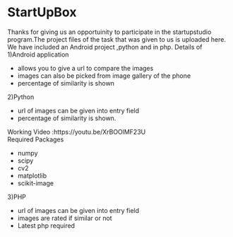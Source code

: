 # StartUpBox
Thanks for giving us an opportuinity to participate in the startupstudio program.The project files of the task that was given to us is uploaded here. We have included an Android project ,python and in php. Details of 
<br>1)Android application

<ul>
<li>allows you to give a url to compare the images</li>
<li>images can also be picked from image gallery of the phone</li>
<li>percentage of similarity is shown</ul>
2)Python
<ul>
<li>url of images can be given into entry field</li>
<li>percentage of similarity is shown.</li></ul>
Working Video :https://youtu.be/XrBOOlMF23U
<br>Required Packages 

<ul><li>numpy</li>
    <li>scipy</li>
    <li>cv2</li>
    <li>matplotlib</li>
    <li>scikit-image</li>
</ul>
3)PHP
<ul>
<li>url of images can be given into entry field</li>
<li>images are rated if similar or not</li>
<li>Latest php required</li>
</ul>
